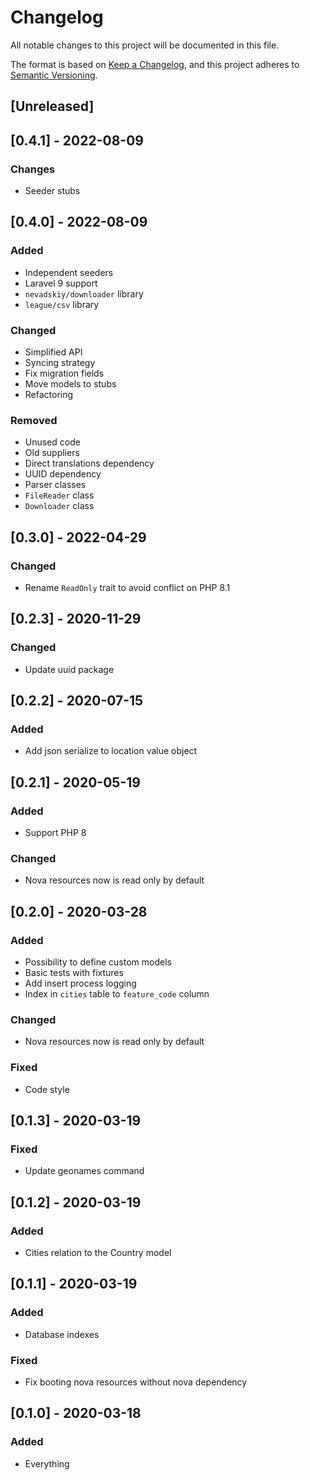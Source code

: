 # Changelog

All notable changes to this project will be documented in this file.

The format is based on [Keep a Changelog](https://keepachangelog.com/en/1.0.0/),
and this project adheres to [Semantic Versioning](https://semver.org/spec/v2.0.0.html).

## [Unreleased]

## [0.4.1] - 2022-08-09
### Changes
- Seeder stubs

## [0.4.0] - 2022-08-09

### Added
- Independent seeders
- Laravel 9 support
- `nevadskiy/downloader` library
- `league/csv` library

### Changed
- Simplified API
- Syncing strategy
- Fix migration fields
- Move models to stubs
- Refactoring

### Removed
- Unused code
- Old suppliers
- Direct translations dependency
- UUID dependency
- Parser classes
- `FileReader` class
- `Downloader` class

## [0.3.0] - 2022-04-29
### Changed
- Rename `ReadOnly` trait to avoid conflict on PHP 8.1

## [0.2.3] - 2020-11-29
### Changed
- Update uuid package

## [0.2.2] - 2020-07-15
### Added
- Add json serialize to location value object

## [0.2.1] - 2020-05-19
### Added
- Support PHP 8

### Changed
- Nova resources now is read only by default

## [0.2.0] - 2020-03-28
### Added
- Possibility to define custom models
- Basic tests with fixtures
- Add insert process logging
- Index in `cities` table to `feature_code` column

### Changed
- Nova resources now is read only by default

### Fixed
- Code style

## [0.1.3] - 2020-03-19
### Fixed
- Update geonames command

## [0.1.2] - 2020-03-19
### Added
- Cities relation to the Country model

## [0.1.1] - 2020-03-19
### Added
- Database indexes

### Fixed
- Fix booting nova resources without nova dependency

## [0.1.0] - 2020-03-18
### Added
- Everything
